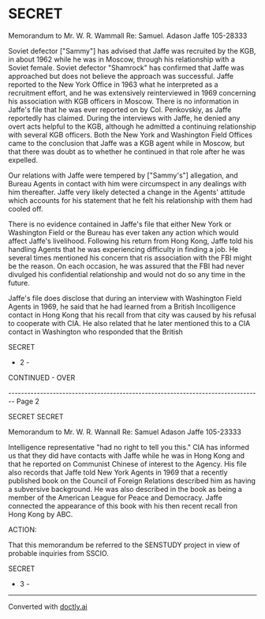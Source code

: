 # SECRET

Memorandum to Mr. W. R. Wammall
Re: Samuel. Adason Jaffe
105-28333

Soviet defector ["Sammy"] has advised that Jaffe was recruited by the KGB, in about 1962 while he was in Moscow, through his relationship with a Soviet female. Soviet defector "Shamrock" has confirmed that Jaffe was approached but does not believe the approach was successful. Jaffe reported to the New York Office in 1963 what he interpreted as a recruitment effort, and he was extensively reinterviewed in 1969 concerning his association with KGB officers in Moscow. There is no information in Jaffe's file that he was ever reported on by Col. Penkovskiy, as Jaffe reportedly has claimed. During the interviews with Jaffe, he denied any overt acts helpful to the KGB, although he admitted a continuing relationship with several KGB officers. Both the New York and Washington Field Offices came to the conclusion that Jaffe was a KGB agent while in Moscow, but that there was doubt as to whether he continued in that role after he was expelled.

Our relations with Jaffe were tempered by ["Sammy's"] allegation, and Bureau Agents in contact with him were circumspect in any dealings with him thereafter. Jaffe very likely detected a change in the Agents' attitude which accounts for his statement that he felt his relationship with them had cooled off.

There is no evidence contained in Jaffe's file that either New York or Washington Field or the Bureau has ever taken any action which would affect Jaffe's livelihood. Following his return from Hong Kong, Jaffe told his handling Agents that he was experiencing difficulty in finding a job. He several times mentioned his concern that ris association with the FBI might be the reason. On each occasion, he was assured that the FBI had never divulged his confidential relationship and would not do so any time in the future.

Jaffe's file does disclose that during an interview with Washington Field Agents in 1969, he said that he had learned from a British Incolligence contact in Hong Kong that his recall from that city was caused by his refusal to cooperate with CIA. He also related that he later mentioned this to a CIA contact in Washington who responded that the British

SECRET

- 2 -

CONTINUED - OVER


-------------------------------------------------------------------------------- Page 2

SECRET
SECRET

Memorandum to Mr. W. R. Wannall
Re: Samuel Adason Jaffe
105-23333

Intelligence representative "had no right to tell you this."
CIA has informed us that they did have contacts with Jaffe while he was in Hong Kong and that he reported on Communist Chinese of interest to the Agency. His file also records that Jaffe told New York Agents in 1969 that a recently published book on the Council of Foreign Relations described him as having a subversive background. He was also described in the book as being a member of the American League for Peace and Democracy. Jaffe connected the appearance of this book with his then recent recall fron Hong Kong by ABC.

ACTION:

That this memorandum be referred to the SENSTUDY project in view of probable inquiries from SSCIO.


SECRET
- 3 -


---
Converted with [doctly.ai](https://doctly.ai)
